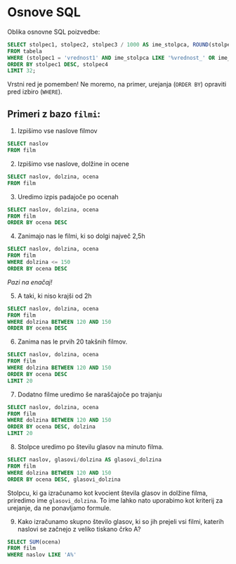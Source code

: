 # Osnove SQL

Oblika osnovne SQL poizvedbe:
```sql
SELECT stolpec1, stolpec2, stolpec3 / 1000 AS ime_stolpca, ROUND(stolpec4, 3), stolpec5
FROM tabela
WHERE (stolpec1 = 'vrednost1' AND ime_stolpca LIKE '%vrednost_' OR ime_stolpca > 25) AND stolpec6 IN ('vzhod', 'zahod')
ORDER BY stolpec1 DESC, stolpec4
LIMIT 32;
```

Vrstni red je pomemben! Ne moremo, na primer, urejanja (`ORDER BY`) opraviti pred izbiro (`WHERE`).

## Primeri z bazo `filmi`:

1. Izpišimo vse naslove filmov
```sql
SELECT naslov
FROM film
```

2. Izpišimo vse naslove, dolžine in ocene
```sql
SELECT naslov, dolzina, ocena
FROM film
```

3. Uredimo izpis padajoče po ocenah
```sql
SELECT naslov, dolzina, ocena
FROM film
ORDER BY ocena DESC
```

4. Zanimajo nas le filmi, ki so dolgi največ 2,5h
```sql
SELECT naslov, dolzina, ocena
FROM film
WHERE dolzina <= 150
ORDER BY ocena DESC
```

_Pazi na enačaj!_

5. A taki, ki niso krajši od 2h
```sql
SELECT naslov, dolzina, ocena
FROM film
WHERE dolzina BETWEEN 120 AND 150
ORDER BY ocena DESC
```

6. Zanima nas le prvih 20 takšnih filmov.
```sql
SELECT naslov, dolzina, ocena
FROM film
WHERE dolzina BETWEEN 120 AND 150
ORDER BY ocena DESC
LIMIT 20
```

7. Dodatno filme uredimo še naraščajoče po trajanju
```sql
SELECT naslov, dolzina, ocena
FROM film
WHERE dolzina BETWEEN 120 AND 150
ORDER BY ocena DESC, dolzina
LIMIT 20
```

8. Stolpce uredimo po številu glasov na minuto filma.
```sql
SELECT naslov, glasovi/dolzina AS glasovi_dolzina
FROM film
WHERE dolzina BETWEEN 120 AND 150
ORDER BY ocena DESC, glasovi_dolzina
```
Stolpcu, ki ga izračunamo kot kvocient števila glasov in dolžine filma, priredimo ime `glasovi_dolzina`. To ime lahko nato uporabimo kot kriterij za urejanje, da ne ponavljamo formule.

9. Kako izračunamo skupno število glasov, ki so jih prejeli vsi filmi, katerih naslovi se začnejo z veliko tiskano črko A?
```sql
SELECT SUM(ocena)
FROM film
WHERE naslov LIKE 'A%'
```